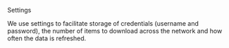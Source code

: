 Settings

We use settings to facilitate storage of credentials (username and password), the number of items to download across the network and how often the data is refreshed.